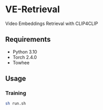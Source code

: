 # VE-Retrieval
Video Embeddings Retrieval with CLIP4CLIP

## Requirements
- Python 3.10
- Torch 2.4.0
- Towhee
## Usage
### Training
```bash
sh run.sh


